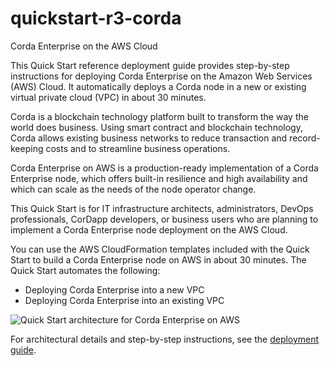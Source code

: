 # quickstart-r3-corda
Corda Enterprise on the AWS Cloud

This Quick Start reference deployment guide provides step-by-step instructions for deploying Corda Enterprise on the Amazon Web Services (AWS) Cloud. It automatically deploys a Corda node in a new or existing virtual private cloud (VPC) in about 30 minutes.

Corda is a blockchain technology platform built to transform the way the world does business. Using smart contract and blockchain technology, Corda allows existing business networks to reduce transaction and record-keeping costs and to streamline business operations.

Corda Enterprise on AWS is a production-ready implementation of a Corda Enterprise node, which offers built-in resilience and high availability and which can scale as the needs of the node operator change.

This Quick Start is for IT infrastructure architects, administrators, DevOps professionals, CorDapp developers, or business users who are planning to implement a Corda Enterprise node deployment on the AWS Cloud.

You can use the AWS CloudFormation templates included with the Quick Start to build a Corda Enterprise node on AWS in about 30 minutes. The Quick Start automates the following:

- Deploying Corda Enterprise into a new VPC
- Deploying Corda Enterprise into an existing VPC

![Quick Start architecture for Corda Enterprise on AWS](https://d0.qwsstatic.com/partner-network/QuickStart/datasheets/corda-blockchain-architecture-on-aws.png)

For architectural details and step-by-step instructions, see the [deployment guide](https://s3.amazonaws.com/aws-quickstart/quickstart-r3-corda/doc/corda-on-the-aws-cloud.pdf).
